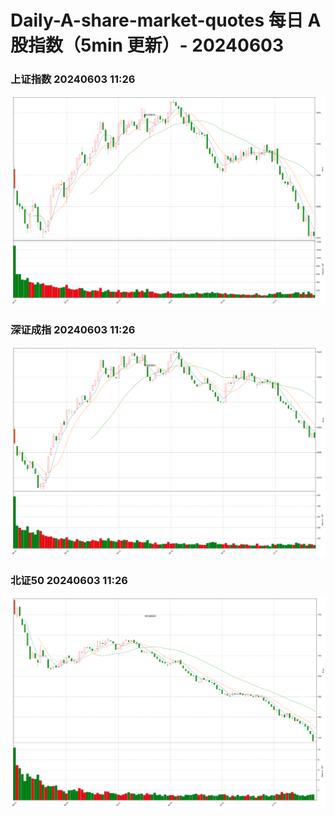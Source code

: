 
# Daily-A-share-market-quotes 每日 A 股指数（5min 更新）- 20240603

### 上证指数 20240603 11:26
![](./fig/2024/6/20240603-sh000001.png)

### 深证成指 20240603 11:26
![](./fig/2024/6/20240603-sz399001.png)

### 北证50 20240603 11:26
![](./fig/2024/6/20240603-bj899050.png)
